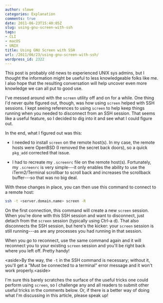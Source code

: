 ```yaml
---
author: slowe
categories: Explanation
comments: true
date: 2011-06-23T15:40:05Z
slug: using-gnu-screen-with-ssh
tags:
- CLI
- macOS
- UNIX
title: Using GNU Screen with SSH
url: /2011/06/23/using-gnu-screen-with-ssh/
wordpress_id: 2322
---
```


This post is probably old news to experienced UNIX sys admins, but I thought the information might be useful to less knowledgeable folks like me. I also hope that the resulting conversation will help uncover even more knowledge we can all put to good use.

I've messed around with the `screen` utility off and on for a while. One thing I'd never quite figured out, though, was how using `screen` helped with SSH sessions. I kept seeing references to using `screen` to help keep things running when you needed to disconnect from an SSH session. That seems like a useful feature, so I decided to dig into it and see what I could figure out.

In the end, what I figured out was this:

* I needed to install `screen` on the remote host(s). In my case, the remote hosts were OpenBSD (I removed the secret back doors), so a quick `pkg_add` corrected that issue.

* I had to recreate my `.screenrc` file on the remote host(s). Fortunately, my `.screenrc` is very simple---it only enables the ability to use the iTerm2/Terminal scrollbar to scroll back and increases the scrollback buffer---so that was no big deal.

With these changes in place, you can then use this command to connect to a remote host:

```bash
ssh -t <server.domain.name> screen -R
```

On the first connection, this command will create a new `screen` session. When you're done with this SSH session and want to disconnect, just detach from the `screen` session (typically using Ctrl-a d). That also disconnects the SSH session, but here's the kicker: your `screen` session is still running---as are any processes you had running in that session.

When you go to reconnect, use the same command again and it will reconnect you to your existing `screen` session and you'll be right back where you left off. Pretty handy!

&lt;aside&gt;By the way, the `-t` in the SSH command is necessary; without it, you'll get a "Must be connected to a terminal" error message and it won't work properly.&lt;aside&gt;

I'm sure this barely scratches the surface of the useful tricks one could perform using `screen`, so I challenge any and all readers to submit other useful tricks in the comments below. Or, if there is a better way of doing what I'm discussing in this article, please speak up!
